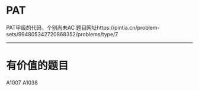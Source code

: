 # PAT
PAT甲级的代码，个别尚未AC
题目网址https://pintia.cn/problem-sets/994805342720868352/problems/type/7

*****
# 有价值的题目
A1007
A1038
